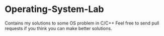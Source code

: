 # Operating-System-Lab

Contains my solutions to some OS problem in C/C++
Feel free to send pull requests if you think you can make better solutions.
